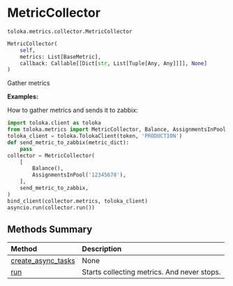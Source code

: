 # MetricCollector
`toloka.metrics.collector.MetricCollector`

```python
MetricCollector(
    self,
    metrics: List[BaseMetric],
    callback: Callable[[Dict[str, List[Tuple[Any, Any]]]], None]
)
```

Gather metrics


**Examples:**

How to gather metrics and sends it to zabbix:

```python
import toloka.client as toloka
from toloka.metrics import MetricCollector, Balance, AssignmentsInPool
toloka_client = toloka.TolokaClient(token, 'PRODUCTION')
def send_metric_to_zabbix(metric_dict):
    pass
collector = MetricCollector(
    [
        Balance(),
        AssignmentsInPool('12345678'),
    ],
    send_metric_to_zabbix,
)
bind_client(collector.metrics, toloka_client)
asyncio.run(collector.run())
```
## Methods Summary

| Method | Description |
| :------| :-----------|
[create_async_tasks](toloka.metrics.collector.MetricCollector.create_async_tasks.md)| None
[run](toloka.metrics.collector.MetricCollector.run.md)| Starts collecting metrics. And never stops.
